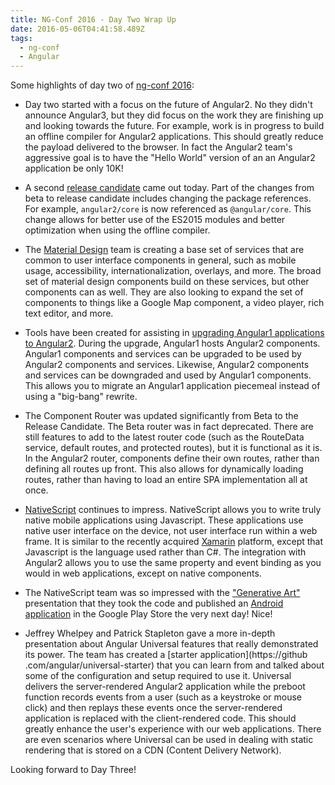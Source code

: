 ```yaml
---
title: NG-Conf 2016 - Day Two Wrap Up
date: 2016-05-06T04:41:58.489Z
tags:
  - ng-conf
  - Angular
---
```


Some highlights of day two of [ng-conf 2016](https://www.ng-conf.org/):

- Day two started with a focus on the future of Angular2. No they didn't announce Angular3, but they
  did focus on the work they are finishing up and looking towards the future. For example, work is in progress
  to build an offline compiler for Angular2 applications. This should greatly reduce the payload delivered
  to the browser. In fact the Angular2 team's aggressive goal is to have the "Hello World" version of an
  an Angular2 application be only 10K!

- A second [release candidate](https://github.com/angular/angular/blob/master/CHANGELOG.md) came out today.
  Part of the changes from beta to release candidate includes changing the package references. For
  example, `angular2/core` is now referenced as `@angular/core`. This change allows for better use of the
  ES2015 modules and better optimization when using the offline compiler.

- The [Material Design](https://github.com/angular/material2) team is creating a base set of services that are
  common to user interface components in general, such as mobile usage, accessibility, internationalization, overlays,
  and more. The broad set of material design components build on these services, but other components can as well. They
  are also looking to expand the set of components to things like a Google Map component, a video player, rich text
  editor, and more.

- Tools have been created for assisting in
  [upgrading Angular1 applications to Angular2](https://angular.io/docs/ts/latest/guide/upgrade.html).
  During the upgrade, Angular1 hosts Angular2 components. Angular1 components and services can be upgraded to be
  used by Angular2 components and services. Likewise, Angular2 components and services can be downgraded
  and used by Angular1 components. This allows you to migrate an Angular1 application piecemeal instead of using
  a "big-bang" rewrite.

- The Component Router was updated significantly from Beta to the Release Candidate. The Beta router was in fact
  deprecated. There are still features to add to the latest router code (such as the RouteData service, default
  routes, and protected routes), but it is functional as it is. In the Angular2 router, components define their own
  routes, rather than defining all routes up front. This also allows for dynamically loading routes, rather than having to
  load an entire SPA implementation all at once.

- [NativeScript](https://www.nativescript.org/) continues to impress. NativeScript allows you to write truly native
  mobile applications using Javascript. These applications use native user interface on the device, not user interface
  run within a web frame. It is similar to the recently acquired [Xamarin](https://www.xamarin.com/) platform, except
  that Javascript is the language used rather than C#. The integration with Angular2 allows you to use the
  same property and event binding as you would in web applications, except on native components.

- The NativeScript team was so impressed with the
  ["Generative Art"](https://youtu.be/vsl5O4ps7LE?list=PLOETEcp3DkCq788xapkP_OU-78jhTf68j) presentation
  that they took the code and published an
  [Android application](https://play.google.com/store/apps/details?id=org.nativescript.nativescriptng2windchimes)
  in the Google Play Store the very next day! Nice!

- Jeffrey Whelpey and Patrick Stapleton gave a more in-depth presentation about Angular Universal features that
  really demonstrated its power. The team has created a [starter application](https://github
  .com/angular/universal-starter) that you can learn from and talked about some of the configuration and setup required
  to use it. Universal delivers the server-rendered Angular2 application while the preboot function records events
  from a user (such as a keystroke or mouse click) and then replays these events once the server-rendered application
  is replaced with the client-rendered code. This should greatly enhance the user's experience with
  our web applications. There are even scenarios where Universal can be used in dealing with static rendering
  that is stored on a CDN (Content Delivery Network).

Looking forward to Day Three!
